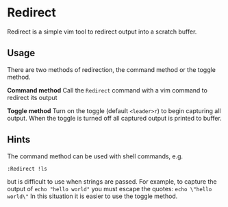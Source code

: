 # Redirect
Redirect is a simple vim tool to redirect output into a scratch buffer.

## Usage
There are two methods of redirection, the command method or the toggle method.

**Command method**
Call the `Redirect` command with a vim command to redirect its output

**Toggle method**
Turn on the toggle (default `<leader>r`) to begin capturing all output. When the
toggle is turned off all captured output is printed to buffer.

## Hints
The command method can be used with shell commands, e.g.
```
:Redirect !ls
```
but is difficult to use when strings are passed. For example, to capture
the output of `echo "hello world"` you must escape the quotes: `echo \"hello
world\"` In this situation it is easier to use the toggle method.
